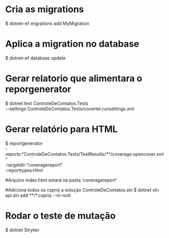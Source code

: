 # Cria as migrations
$ dotnet-ef migrations add MyMigration

# Aplica a migration no database
$ dotnet-ef database update

# Gerar relatorio que alimentara o reporgenerator
$ dotnet test ControleDeContatos.Tests \
--settings ControleDeContatos.Tests/coverlet.runsettings.xml

# Gerar relatório para HTML
$ reportgenerator \
-reports:"ControleDeContatos.Tests/TestResults/**/coverage.opencover.xml" \
-targetdir:"coveragereport" \
-reporttypes:Html

#Arquivo index.html estará na pasta 'coveragereport'

#Adiciona todos os csproj a solução ControleDeContatos.sln
$ dotnet sln api.sln add **/*.csproj --in-root

# Rodar o teste de mutação
$ dotnet Stryker